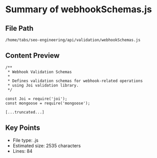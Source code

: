 # Summary of webhookSchemas.js
  
## File Path
`/home/tabs/seo-engineering/api/validation/webhookSchemas.js`

## Content Preview
```
/**
 * Webhook Validation Schemas
 * 
 * Defines validation schemas for webhook-related operations
 * using Joi validation library.
 */

const Joi = require('joi');
const mongoose = require('mongoose');

[...truncated...]
```

## Key Points
- File type: .js
- Estimated size: 2535 characters
- Lines: 84
